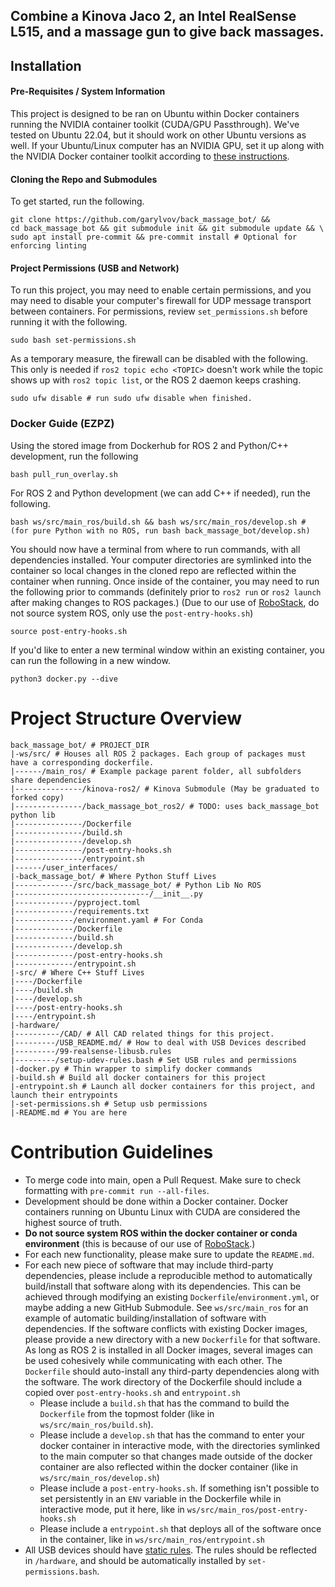 ## Combine a Kinova Jaco 2, an Intel RealSense L515, and a massage gun to give back massages.

## Installation

#### Pre-Requisites / System Information

This project is designed to be ran on Ubuntu within Docker containers running the NVIDIA container toolkit (CUDA/GPU Passthrough).
We've tested on Ubuntu 22.04, but it should work on other Ubuntu versions as well.
If your Ubuntu/Linux computer has an NVIDIA GPU, set it up along with the NVIDIA Docker container toolkit according to [these instructions](https://github.com/garylvov/dev_env/tree/main/setup_scripts/nvidia).


#### Cloning the Repo and Submodules
To get started, run the following.
```
git clone https://github.com/garylvov/back_massage_bot/ &&
cd back_massage_bot && git submodule init && git submodule update && \
sudo apt install pre-commit && pre-commit install # Optional for enforcing linting
```
#### Project Permissions (USB and Network)

To run this project, you may need to enable certain permissions, and you may need to disable your computer's firewall for UDP message transport between containers.
For permissions, review ```set_permissions.sh``` before running it with the following.
```
sudo bash set-permissions.sh
```
As a temporary measure, the firewall can be disabled with the following.
This only is needed if ```ros2 topic echo <TOPIC>``` doesn't work while the topic shows up
with ```ros2 topic list```, or the ROS 2 daemon keeps crashing.
```
sudo ufw disable # run sudo ufw disable when finished.
```

### Docker Guide (EZPZ)

Using the stored image from Dockerhub for ROS 2 and Python/C++ development, run the following
```
bash pull_run_overlay.sh
```

For ROS 2 and Python development (we can add C++ if needed), run the following.
```
bash ws/src/main_ros/build.sh && bash ws/src/main_ros/develop.sh # (for pure Python with no ROS, run bash back_massage_bot/develop.sh)
```

You should now have a terminal from where to run commands, with all dependencies installed.
Your computer directories are symlinked into the container so local changes in the cloned repo are reflected within the container when running. Once inside of the container, you may need to run the following prior to commands (definitely prior to ``ros2 run``
or ``ros2 launch`` after making changes to ROS packages.) (Due to our use of [RoboStack](https://robostack.github.io/GettingStarted.html), do not source system ROS, only use the ```post-entry-hooks.sh```)
```
source post-entry-hooks.sh
```

If you'd like to enter a new terminal window within an existing container, you can run the following in a new window.
```
python3 docker.py --dive
```

# Project Structure Overview

```
back_massage_bot/ # PROJECT_DIR
|-ws/src/ # Houses all ROS 2 packages. Each group of packages must have a corresponding dockerfile.
|------/main_ros/ # Example package parent folder, all subfolders share dependencies
|---------------/kinova-ros2/ # Kinova Submodule (May be graduated to forked copy)
|---------------/back_massage_bot_ros2/ # TODO: uses back_massage_bot python lib
|---------------/Dockerfile
|---------------/build.sh
|---------------/develop.sh
|---------------/post-entry-hooks.sh
|---------------/entrypoint.sh
|------/user_interfaces/
|-back_massage_bot/ # Where Python Stuff Lives
|-------------/src/back_massage_bot/ # Python Lib No ROS
|------------------------------/__init__.py
|-------------/pyproject.toml
|-------------/requirements.txt
|-------------/environment.yaml # For Conda
|-------------/Dockerfile
|-------------/build.sh
|-------------/develop.sh
|-------------/post-entry-hooks.sh
|-------------/entrypoint.sh
|-src/ # Where C++ Stuff Lives
|----/Dockerfile
|----/build.sh
|----/develop.sh
|----/post-entry-hooks.sh
|----/entrypoint.sh
|-hardware/
|----------/CAD/ # All CAD related things for this project.
|---------/USB_README.md/ # How to deal with USB Devices described
|---------/99-realsense-libusb.rules
|---------/setup-udev-rules.bash # Set USB rules and permissions
|-docker.py # Thin wrapper to simplify docker commands
|-build.sh # Build all docker containers for this project
|-entrypoint.sh # Launch all docker containers for this project, and launch their entrypoints
|-set-permissions.sh # Setup usb permissions
|-README.md # You are here
```

# Contribution Guidelines

- To merge code into main, open a Pull Request.
Make sure to check formatting with ```pre-commit run --all-files```.
- Development should be done within a Docker container.
Docker containers running on Ubuntu Linux with CUDA are considered the highest source of truth.
- **Do not source system ROS within the docker container or conda environment** (this is because of our use of [RoboStack](https://robostack.github.io/GettingStarted.html).)
- For each new functionality, please make sure to update the ``README.md``.
- For each new piece of software that may include third-party dependencies, please include a reproducible method to automatically build/install that software along with its dependencies.
This can be achieved through modifying an existing ``Dockerfile``/```environment.yml```, or maybe adding a new GitHub Submodule.
See ``ws/src/main_ros`` for an example of automatic building/installation of software with dependencies.
If the software conflicts with existing Docker images, please provide a new directory with a new ``Dockerfile`` for that software.
As long as ROS 2 is installed in all Docker images, several images can be used cohesively while communicating with each other.
  The ``Dockerfile`` should auto-install any third-party dependencies along with the software.
  The work directory of the Dockerfile should include a copied over ``post-entry-hooks.sh`` and ``entrypoint.sh``
  -  Please include a ``build.sh`` that has the command to build the ``Dockerfile`` from the topmost folder (like in
      ``ws/src/main_ros/build.sh``).
  -  Please include a ``develop.sh`` that has the command to enter your docker container in interactive mode, with the directories symlinked to the main computer so that
     changes made outside of the docker container are also reflected within the docker container (like in
      ``ws/src/main_ros/develop.sh``)
  - Please include a ``post-entry-hooks.sh``.
  If something isn't possible to set persistently in an ```ENV``` variable in the Dockerfile while in interactive mode, put it here, like in ``ws/src/main_ros/post-entry-hooks.sh``
  - Please include a ``entrypoint.sh`` that deploys all of the software once in the container, like in ``ws/src/main_ros/entrypoint.sh``
- All USB devices should have [static rules](https://msadowski.github.io/linux-static-port/).
The rules should be reflected in ``/hardware``, and should be automatically installed by ``set-permissions.bash``.
